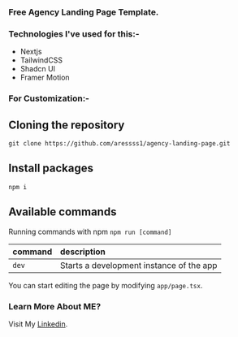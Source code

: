 ### Free Agency Landing Page Template.

### Technologies I've used for this:-

- Nextjs
- TailwindCSS
- Shadcn UI
- Framer Motion


### For Customization:-

## Cloning the repository

```shell
git clone https://github.com/aressss1/agency-landing-page.git
```

## Install packages

```shell
npm i
```

## Available commands

Running commands with npm `npm run [command]`

| command         | description                              |
| :-------------- | :--------------------------------------- |
| `dev`           | Starts a development instance of the app |


You can start editing the page by modifying `app/page.tsx`. 

### Learn More About ME?

Visit My [Linkedin](https://www.linkedin.com/in/faizan-asghar-806794280/).

